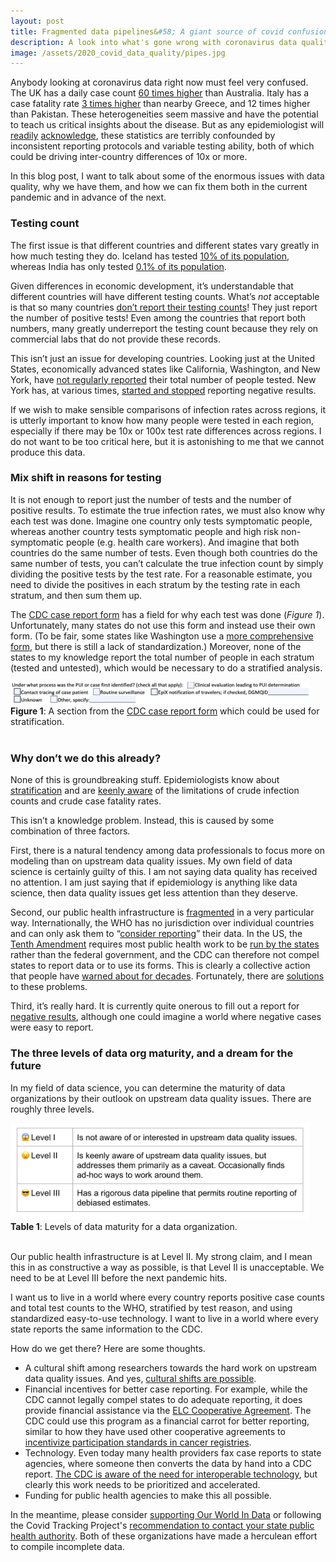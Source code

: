 ```yaml
---
layout: post
title: Fragmented data pipelines&#58; A giant source of covid confusion
description: A look into what's gone wrong with coronavirus data quality, and how it could be fixed.
image: /assets/2020_covid_data_quality/pipes.jpg
---
```


Anybody looking at coronavirus data right now must feel very confused. The UK has a daily case count [60 times higher](https://twitter.com/jburnmurdoch/status/1249444701280878592/photo/1) than Australia. Italy has a case fatality rate [3 times higher](https://www.cebm.net/covid-19/global-covid-19-case-fatality-rates/) than nearby Greece, and 12 times higher than Pakistan. These heterogeneities seem massive and have the potential to teach us critical insights about the disease. But as any epidemiologist will [readily](https://fivethirtyeight.com/features/a-comic-strip-tour-of-the-wild-world-of-pandemic-modeling/) [acknowledge](https://journals.plos.org/plosntds/article?id=10.1371/journal.pntd.0003846), these statistics are terribly confounded by inconsistent reporting protocols and variable testing ability, both of which could be driving inter-country differences of 10x or more.

In this blog post, I want to talk about some of the enormous issues with data quality, why we have them, and how we can fix them both in the current pandemic and in advance of the next.

### Testing count
The first issue is that different countries and different states vary greatly in how much testing they do. Iceland has tested [10% of its population](https://www.covid.is/data), whereas India has only tested [0.1% of its population](https://ourworldindata.org/covid-testing).

Given differences in economic development, it’s understandable that different countries will have different testing counts. What’s _not_ acceptable is that so many countries [don’t report their testing counts](https://ourworldindata.org/covid-testing)! They just report the number of positive tests! Even among the countries that report both numbers, many greatly underreport the testing count because they rely on commercial labs that do not provide these records. 

This isn’t just an issue for developing countries. Looking just at the United States, economically advanced states like California, Washington, and New York, have [not regularly reported](https://covidtracking.com/about-data) their total number of people tested. New York has, at various times, [started and stopped](https://covidtracking.com/about-data/faq) reporting negative results.

If we wish to make sensible comparisons of infection rates across regions, it is utterly important to know how many people were tested in each region, especially if there may be 10x or 100x test rate differences across regions. I do not want to be too critical here, but it is astonishing to me that we cannot produce this data.

### Mix shift in reasons for testing
It is not enough to report just the number of tests and the number of positive results. To estimate the true infection rates, we must also know why each test was done. Imagine one country only tests symptomatic people, whereas another country tests symptomatic people and high risk non-symptomatic people (e.g. health care workers). And imagine that both countries do the same number of tests. Even though both countries do the same number of tests, you can’t calculate the true infection count by simply dividing the positive tests by the test rate. For a reasonable estimate, you need to divide the positives in each stratum by the testing rate in each stratum, and then sum them up.

The [CDC case report form](https://www.cdc.gov/coronavirus/2019-ncov/downloads/pui-form.pdf) has a field for why each test was done (_Figure 1_). Unfortunately, many states do not use this form and instead use their own form. (To be fair, some states like Washington use a [more comprehensive form](https://www.doh.wa.gov/Portals/1/Documents/5100/420-110-ReportForm-Coronavirus.pdf), but there is still a lack of standardization.) Moreover, none of the states to my knowledge report the total number of people in each stratum (tested and untested), which would be necessary to do a stratified analysis.

<div class="wrapper">
  <img src='/assets/2020_covid_data_quality/cdc_form_strata.png' class="inner" style="position:relative border:#222 2px solid; max-width:95%;" >
  <div class="caption"><strong>Figure 1</strong>: A section from the <a href = "https://www.cdc.gov/coronavirus/2019-ncov/downloads/pui-form.pdf">CDC case report form</a> which could be used for stratification. 
  </div>
</div><br>

### Why don’t we do this already?
None of this is groundbreaking stuff. Epidemiologists know about [stratification](https://www.ncbi.nlm.nih.gov/pubmed/10366179) and are [keenly aware](https://journals.plos.org/plosntds/article?id=10.1371/journal.pntd.0003846) of the limitations of crude infection counts and crude case fatality rates. 

This isn’t a knowledge problem. Instead, this is caused by some combination of three factors.

First, there is a natural tendency among data professionals to focus more on modeling than on upstream data quality issues. My own field of data science is certainly guilty of this. I am not saying data quality has received no attention. I am just saying that if epidemiology is anything like data science, then data quality issues get less attention than they deserve.

Second, our public health infrastructure is [fragmented](https://www.ncbi.nlm.nih.gov/books/NBK221231/) in a very particular way. Internationally, the WHO has no jurisdiction over individual countries and can only ask them to “[consider reporting](https://apps.who.int/iris/bitstream/handle/10665/331509/WHO-COVID-19-lab_testing-2020.1-eng.pdf)” their data. In the US, the [Tenth Amendment](https://en.wikipedia.org/wiki/Tenth_Amendment_to_the_United_States_Constitution) requires most public health work to be [run by the states](https://www.cdc.gov/phlp/docs/APHL_Conference_LEI_Report_508.pdf) rather than the federal government, and the CDC can therefore not compel states to report data or to use its forms. This is clearly a collective action that people have [warned about for decades](https://www.ncbi.nlm.nih.gov/books/NBK221231/). Fortunately, there are [solutions](https://en.wikipedia.org/wiki/Assurance_contract) to these problems.

Third, it’s really hard. It is currently quite onerous to fill out a report for [negative results](https://www.cdc.gov/coronavirus/2019-ncov/downloads/pui-form.pdf), although one could imagine a world where negative cases were easy to report.

### The three levels of data org maturity, and a dream for the future
In my field of data science, you can determine the maturity of data organizations by their outlook on upstream data quality issues. There are roughly three levels.

<div class="wrapper">
  <img src='/assets/2020_covid_data_quality/data_maturity_table.png' class="inner" style="position:relative border: #222 2px solid; max-width:95%;" >
  <div class="caption"><strong>Table 1</strong>: Levels of data maturity for a data organization. 
  </div>
</div><br>

Our public health infrastructure is at Level II. My strong claim, and I mean this in as constructive a way as possible, is that Level II is unacceptable. We need to be at Level III before the next pandemic hits. 

I want us to live in a world where every country reports positive case counts and total test counts to the WHO, stratified by test reason, and using standardized easy-to-use technology. I want to live in a world where every state reports the same information to the CDC.

How do we get there? Here are some thoughts.
* A cultural shift among researchers towards the hard work on upstream data quality issues. And yes, [cultural shifts are possible](https://en.wikipedia.org/wiki/Replication_crisis).
* Financial incentives for better case reporting. For example, while the CDC cannot legally compel states to do adequate reporting, it does provide financial assistance via the [ELC Cooperative Agreement](https://www.cdc.gov/ncezid/dpei/epidemiology-laboratory-capacity.html). The CDC could use this program as a financial carrot for better reporting, similar to how they have used other cooperative agreements to [incentivize participation standards in cancer registries](https://www.cdc.gov/cancer/npcr/pdf/npcr_standards.pdf).
* Technology. Even today many health providers fax case reports to state agencies, where someone then converts the data by hand into a CDC report. [The CDC is aware of the need for interoperable technology](https://www.healthit.gov/sites/default/files/hie-interoperability/Roadmap-Executive%20Summary-100115-4pm.pdf), but clearly this work needs to be prioritized and accelerated. 
* Funding for public health agencies to make this all possible.

In the meantime, please consider [supporting Our World In Data](https://ourworldindata.org/covid-testing) or following the Covid Tracking Project's [recommendation to contact your state public health authority](https://covidtracking.com/help). Both of these organizations have made a herculean effort to compile incomplete data.

